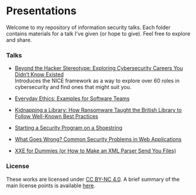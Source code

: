 # Presentations
Welcome to my repository of information security talks. Each folder contains materials for a talk I've given (or hope to give). Feel free to explore and share.

### Talks
- [Beyond the Hacker Stereotype: Exploring Cybersecurity Careers You Didn’t Know Existed](Beyond%20the%20Hacker%20Stereotype/) <br>Introduces the NICE framework as a way to explore over 60 roles in cybersecurity and find ones that might suit you.</br>

- [Everyday Ethics: Examples for Software Teams](Everyday%20Ethics)

- [Kidnapping a Library: How Ransomware Taught the British Library to Follow Well-Known Best Practices](Kidnapping%20a%20Library)

- [Starting a Security Program on a Shoestring](Starting%20a%20Security%20Program%20on%20a%20Shoestring)

- [What Goes Wrong? Common Security Problems in Web Applications](What%20Goes%20Wrong)

- [XXE for Dummies (or How to Make an XML Parser Send You Files)](XXE%20for%20Dummies)

### License
These works are licensed under [CC BY-NC 4.0](https://creativecommons.org/licenses/by-nc/4.0/). A brief summary of the main license points is available [here](https://creativecommons.org/licenses/by-nc/4.0/).